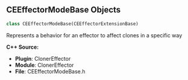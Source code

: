 ## CEEffectorModeBase Objects

```python
class CEEffectorModeBase(CEEffectorExtensionBase)
```

Represents a behavior for an effector to affect clones in a specific way

**C++ Source:**

- **Plugin**: ClonerEffector
- **Module**: ClonerEffector
- **File**: CEEffectorModeBase.h

<a id="unreal.CEEffectorNoiseMode"></a>